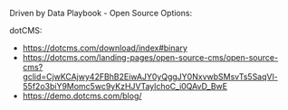 Driven by Data Playbook - Open Source Options:

dotCMS:
- https://dotcms.com/download/index#binary
- https://dotcms.com/landing-pages/open-source-cms/open-source-cms?gclid=CjwKCAjwy42FBhB2EiwAJY0yQggJY0NxvwbSMsvTs5SaqVl-55f2o3biY9Momc5wc9yKzHJVTaylchoC_i0QAvD_BwE
- https://demo.dotcms.com/blog/
